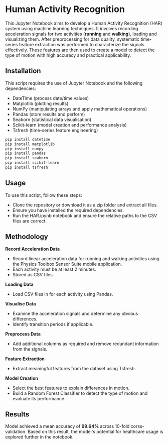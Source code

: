 # Human Activity Recognition

This Jupyter Notebook aims to develop a Human Activity Recognition (HAR) system using machine learning techniques. It involves recording acceleration signals for two activities (**running** and **walking**), loading and visualizing them. After preprocessing for data quality, systematic time-series feature extraction was performed to characterize the signals effectively. These features are then used to create a model to detect the type of motion with high accuracy and practical applicability.

## Installation

This script requires the use of Jupyter Notebook and the following dependencies:
- DateTime (process date/time values)
- Matplotlib (plotting results)
- NumPy (manipulating arrays and apply mathematical operations)
- Pandas (store results and perform)
- Seaborn (statistical data visualisation)
- Scikit-learn (model creation and performance analysis)
- Tsfresh (time-series feature engineering)

```bash
pip install datetime
pip install matplotlib
pip install numpy
pip install pandas
pip install seaborn
pip install scikit-learn
pip install tsfresh
```

## Usage

To use this script, follow these steps:
- Clone the repository or download it as a zip folder and extract all files.
- Ensure you have installed the required dependencies.
- Run the HAR.ipynb notebook and ensure the relative paths to the CSV files are correct.

## Methodology

**Record Acceleration Data**
   - Record linear acceleration data for running and walking activities using the Physics Toolbox Sensor Suite mobile application.
   - Each activity must be at least 2 minutes.
   - Stored as CSV files.

**Loading Data**
   - Load CSV files in for each activity using Pandas.

**Visualise Data**
   - Examine the acceleration signals and determine any obvious differences.
   - Identify transition periods if applicable.

**Preprocess Data**
   - Add additional columns as required and remove redundant information from the signals.

**Feature Extraction**
   - Extract meaningful features from the dataset using Tsfresh.

**Model Creation**
   - Select the best features to explain differences in motion.
   - Build a Random Forest Classifier to detect the type of motion and evaluate its performance.

## Results
Model achieved a mean accuracy of **99.64%** across 10-fold corss-validation. Based on this result, the model's potential for healthcare usage is explored further in the notebook.
